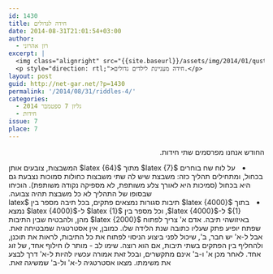 ```yaml
---
id: 1430
title: חידה לגדולים
date: 2014-08-31T21:01:54+03:00
author:
  - רון אהרוני
excerpt: |
  <img class="alignright" src="{{site.baseurl}}/assets/img/2014/01/qustion2.png" alt="qustion2" width="100" height="90" />
  <p style="direction: rtl;">חידה מעניינת לילדים גדולים.</p>
layout: post
guid: http://net-gar.net/?p=1430
permalink: '/2014/08/31/riddles-4/'
categories:
  - גליון 7 ספטמבר 2014
  - חידות
issue: 7
place: 7
---
```

<p style="direction: rtl;">
  החודש אנחנו מפרסמים שתי חידות.
</p>

<li style="direction: rtl;">
  על לוח שח בוחרים $latex {7}$ מתוך $latex {64}$ המשבצות, צובעים אותן בכחול, ומתחילים תהליך כזה: משבצת שיש לה שתי משבצות כחולות סמוכות נצבעת גם היא בכחול (סמיכות היא לאורך צלע משותפת, לא מספיקה נקודה משותפת). הוכיחו שבסופו של התהליך לא כל משבצת תהיה צבועה.
</li>
<li style="direction: rtl;">
  בתוך $latex {4000}$ תיבות סגורות נמצאים פתקים, בכל תיבה מספר בין $latex {1}$ ל-$latex {4000}$, וכל מספר בין $latex {1}$ ל-$latex {4000}$ נמצא באיזושהי תיבה. אדם א' צריך לפתוח $latex {2000}$ מהן, ולהבטיח שבין התיבות שפתח יופיע פתק שעליו כתובה שנת הלידה שלו. כמובן, אין אסטרטגיה שמבטיחה זאת. אבל ל-א' יש חבר, ב', שיכול לפני ביצוע הניסוי לפתוח את כל התיבות, לראות את תוכנן, ולהחליף בין הפתקים בשתי תיבות, אם הוא רוצה. שימו לב - מותר לו חילוף אחד, של זוג אחד. לאחר מכן א' ו-ב' אינם מתקשרים, ובכל זאת אמורה עכשיו להיות ל-א' דרך לבצע את משימתו. מצאו אסטרטגיה ל-א' ול-ב' שמשיגה זאת.
</li>

<p style="direction: rtl;">
  
</p>